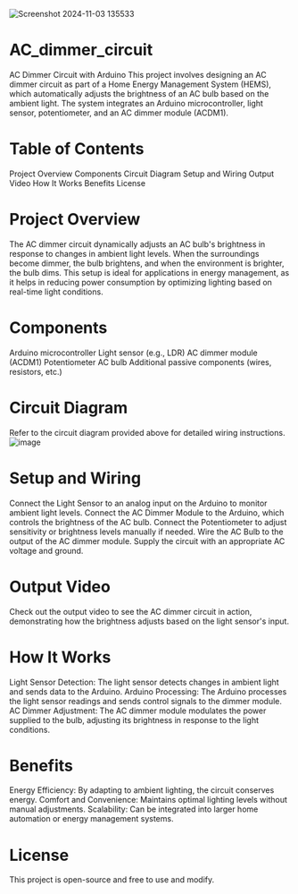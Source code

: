 ![Screenshot 2024-11-03 135533](https://github.com/user-attachments/assets/ca3e39ff-a006-48db-aa57-aa9090d53a44)
# AC_dimmer_circuit
AC Dimmer Circuit with Arduino
This project involves designing an AC dimmer circuit as part of a Home Energy Management System (HEMS), which automatically adjusts the brightness of an AC bulb based on the ambient light. The system integrates an Arduino microcontroller, light sensor, potentiometer, and an AC dimmer module (ACDM1).

# Table of Contents
Project Overview
Components
Circuit Diagram
Setup and Wiring
Output Video
How It Works
Benefits
License
# Project Overview
The AC dimmer circuit dynamically adjusts an AC bulb's brightness in response to changes in ambient light levels. When the surroundings become dimmer, the bulb brightens, and when the environment is brighter, the bulb dims. This setup is ideal for applications in energy management, as it helps in reducing power consumption by optimizing lighting based on real-time light conditions.

# Components
Arduino microcontroller
Light sensor (e.g., LDR)
AC dimmer module (ACDM1)
Potentiometer
AC bulb
Additional passive components (wires, resistors, etc.)
# Circuit Diagram
Refer to the circuit diagram provided above for detailed wiring instructions.
![image](https://github.com/user-attachments/assets/f688eb7d-a933-4249-82fa-2a157c53e507)


# Setup and Wiring
Connect the Light Sensor to an analog input on the Arduino to monitor ambient light levels.
Connect the AC Dimmer Module to the Arduino, which controls the brightness of the AC bulb.
Connect the Potentiometer to adjust sensitivity or brightness levels manually if needed.
Wire the AC Bulb to the output of the AC dimmer module.
Supply the circuit with an appropriate AC voltage and ground.
# Output Video
Check out the output video to see the AC dimmer circuit in action, demonstrating how the brightness adjusts based on the light sensor's input.

# How It Works
Light Sensor Detection: The light sensor detects changes in ambient light and sends data to the Arduino.
Arduino Processing: The Arduino processes the light sensor readings and sends control signals to the dimmer module.
AC Dimmer Adjustment: The AC dimmer module modulates the power supplied to the bulb, adjusting its brightness in response to the light conditions.
# Benefits
Energy Efficiency: By adapting to ambient lighting, the circuit conserves energy.
Comfort and Convenience: Maintains optimal lighting levels without manual adjustments.
Scalability: Can be integrated into larger home automation or energy management systems.
# License
This project is open-source and free to use and modify.
